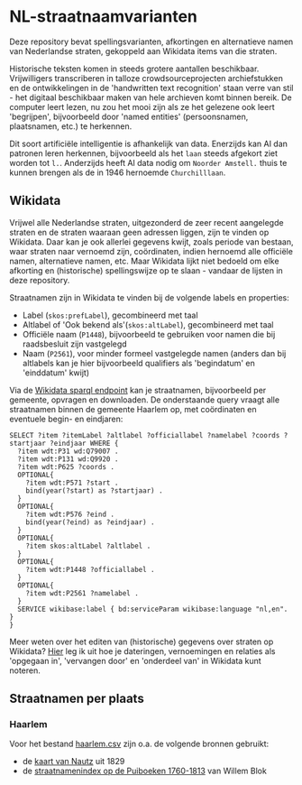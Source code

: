 # NL-straatnaamvarianten

Deze repository bevat spellingsvarianten, afkortingen en alternatieve namen van Nederlandse straten, gekoppeld aan Wikidata items van die straten.

Historische teksten komen in steeds grotere aantallen beschikbaar. Vrijwilligers transcriberen in talloze crowdsourceprojecten archiefstukken en de ontwikkelingen in de 'handwritten text recognition' staan verre van stil - het digitaal beschikbaar maken van hele archieven komt binnen bereik. De computer leert lezen, nu zou het mooi zijn als ze het gelezene ook leert 'begrijpen', bijvoorbeeld door 'named entities' (persoonsnamen, plaatsnamen, etc.) te herkennen. 

Dit soort artificiële intelligentie is afhankelijk van data. Enerzijds kan AI dan patronen leren herkennen, bijvoorbeeld als het `laan` steeds afgekort ziet worden tot `l.`. Anderzijds heeft AI data nodig om `Noorder Amstell.` thuis te kunnen brengen als de in 1946 hernoemde `Churchilllaan`.

## Wikidata

Vrijwel alle Nederlandse straten, uitgezonderd de zeer recent aangelegde straten en de straten waaraan geen adressen liggen, zijn te vinden op Wikidata. Daar kan je ook allerlei gegevens kwijt, zoals periode van bestaan, waar straten naar vernoemd zijn, coördinaten, indien hernoemd alle officiële namen, alternatieve namen,  etc. Maar Wikidata lijkt niet bedoeld om elke afkorting en (historische) spellingswijze op te slaan - vandaar de lijsten in deze repository.

Straatnamen zijn in Wikidata te vinden bij de volgende labels en properties:

- Label (`skos:prefLabel`), gecombineerd met taal
- Altlabel of 'Ook bekend als'(`skos:altLabel`), gecombineerd met taal
- Officiële naam (`P1448`), bijvoorbeeld te gebruiken voor namen die bij raadsbesluit zijn vastgelegd
- Naam (`P2561`), voor minder formeel vastgelegde namen (anders dan bij altlabels kan je hier bijvoorbeeld qualifiers als 'begindatum' en 'einddatum' kwijt)

Via de [Wikidata sparql endpoint](https://query.wikidata.org/) kan je straatnamen, bijvoorbeeld per gemeente, opvragen en downloaden. De onderstaande query vraagt alle straatnamen binnen de gemeente Haarlem op, met coördinaten en eventuele begin- en eindjaren:

```
SELECT ?item ?itemLabel ?altlabel ?officiallabel ?namelabel ?coords ?startjaar ?eindjaar WHERE {
  ?item wdt:P31 wd:Q79007 .
  ?item wdt:P131 wd:Q9920 .
  ?item wdt:P625 ?coords .
  OPTIONAL{
    ?item wdt:P571 ?start .
    bind(year(?start) as ?startjaar) .
  }
  OPTIONAL{
    ?item wdt:P576 ?eind .
    bind(year(?eind) as ?eindjaar) .
  }
  OPTIONAL{
    ?item skos:altLabel ?altlabel .
  }
  OPTIONAL{
    ?item wdt:P1448 ?officiallabel .
  }
  OPTIONAL{
    ?item wdt:P2561 ?namelabel .
  }
  SERVICE wikibase:label { bd:serviceParam wikibase:language "nl,en". }
}

```

Meer weten over het editen van (historische) gegevens over straten op Wikidata? [Hier](https://github.com/mmmenno/linked-elo/tree/master/straten) leg ik uit hoe je dateringen, vernoemingen en relaties als 'opgegaan in', 'vervangen door' en 'onderdeel van' in Wikidata kunt noteren.

## Straatnamen per plaats

### Haarlem

Voor het bestand [haarlem.csv](haarlem.csv) zijn o.a. de volgende bronnen gebruikt:

- de [kaart van Nautz](https://github.com/mmmenno/nautz) uit 1829
- de [straatnamenindex op de Puiboeken 1760-1813](https://geneaknowhow.net/script/dewit/haarlem-puiboeken.htm) van Willem Blok



